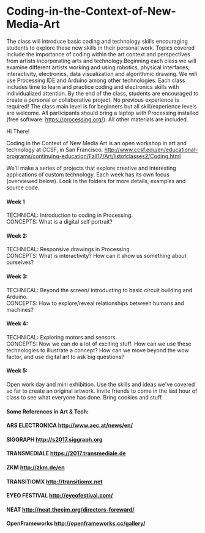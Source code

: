 # Coding-in-the-Context-of-New-Media-Art

The class will introduce basic coding and technology skills encouraging students to explore these new skills in their personal work. Topics covered include the importance of coding within the art context and perspectives from artists incorporating arts and technology.Beginning each class we will examine different artists working and using robotics, physical interfaces, interactivity, electronics, data visualization and algorithmic drawing. We will use Processing IDE and Arduino among other technologies. Each class includes time to learn and practice coding and electronics skills with individualized attention. By the end of the class, students are encouraged to create a personal or collaborative project.
No previous experience is required! The class main level is for beginners but all skill/experience levels are welcome. All participants should bring a laptop with Processing installed (free software: https://processing.org/). All other materials are included.


Hi There! 


Coding in the Context of New Media Art is an open workshop in art and technology at CCSF, in San Francisco. 
http://www.ccsf.edu/en/educational-programs/continuing-education/Fall17/Art/listofclasses2/Coding.html

We'll make a series of projects that explore creative and interesting applications of custom technology. 
Each week has its own focus (overviewed below). Look in the folders for more details, examples and source code. 

#### Week 1
TECHNICAL: Introduction to coding in Processing. <br>CONCEPTS: What is a digital self portrait?

#### Week 2:
TECHNICAL: Responsive drawings in Processing.  <br>CONCEPTS: What is interactivity? How can it show us something about ourselves?

#### Week 3: 
TECHNICAL: Beyond the screen/ introducting to basic circuit building and Arduino.  <br>CONCEPTS: How to explore/reveal relationships between humans and machines? 

#### Week 4: 
TECHNICAL: Exploring motors and sensors.  <br>CONCEPTS: Now we can do a lot of exciting stuff. How can we use these technologies to illustrate a concept? How can we move beyond the wow factor, and use digital art to ask big questions?

#### Week 5:
Open work day and mini exhibition. Use the skills and ideas we've covered so far to create an original artwork. Invite friends to come in the last hour of class to see what everyone has done. Bring cookies and stuff. 

#### Some References in Art & Tech:
#### ARS ELECTRONICA http://www.aec.at/news/en/
#### SIGGRAPH http://s2017.siggraph.org
#### TRANSMEDIALE https://2017.transmediale.de
#### ZKM http://zkm.de/en
#### TRANSITIOMX http://transitiomx.net
#### EYEO FESTIVAL http://eyeofestival.com/
#### NEAT http://neat.thecjm.org/directors-foreward/
#### OpenFrameworks http://openframeworks.cc/gallery/
